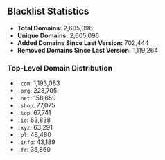 ## Blacklist Statistics

- **Total Domains:** 2,605,096
- **Unique Domains:** 2,605,096
- **Added Domains Since Last Version:** 702,444
- **Removed Domains Since Last Version:** 1,119,264

### Top-Level Domain Distribution

-  `.com`: 1,193,083
-  `.org`: 223,705
-  `.net`: 158,659
-  `.shop`: 77,075
-  `.top`: 67,741
-  `.io`: 63,838
-  `.xyz`: 63,291
-  `.pl`: 48,480
-  `.info`: 43,189
-  `.fr`: 35,860
